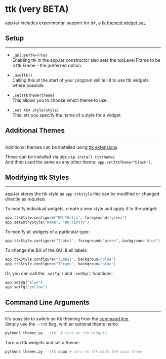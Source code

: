 # ttk (very BETA)

appJar includes experimental support for *ttk*,  a [tk themed widget set](https://docs.python.org/3/library/tkinter.ttk.html#module-tkinter.ttk).  

## Setup
---

* `.go(useTtk=True)`  
    Enabling ttk in the appJar constructor also sets the topLevel Frame to be a ttk.Frame - the preferred option.  

* `.useTtk()`  
    Calling this at the start of your program will tell it to use ttk widgets where possible.  

* `.setTtkTheme(theme)`  
    This allows you to choose which theme to use.  

* `.set XXX Style(style)`  
    This lets you specify the name of a style for a widget.  

## Additional Themes  
---
Additional themes can be installed using [ttk extensions](github.com/RedFantom/ttkthemes).  

These can be installed via pip: `pip install ttkthemes`  
And then used the same as any other theme: `app.setTtkTheme("black")`.  

## Modifying ttk Styles  
---
appJar stores the ttk style as `app.ttkStyle` this can be modified or changed directly as required.  

To modify individual widgets, create a new style and apply it to the widget:  
```python
app.ttkStyle.configure("BW.TEntry", foreground="green")
app.setEntryStyle("Name", "BW.TEntry")
```

To modify all widgets of a particular type:  
```python
app.ttkStyle.configure("TLabel", foreground="green", backgroun="blue")
```

To change the BG of the GUI & all labels:  
```python
app.ttkStyle.configure("TLabel", backgroun="blue")
app.ttkStyle.configure("TFrame", backgroun="blue")
```

Or, you can call the `.setFg()` and `.setBg()` functions:  
```python
app.setBg("blue")
app.setFg("yellow")
```

## Command Line Arguments
---

It's possible to switch on ttk theming from the [command line](/pythonCommandLine).  
Simply use the `--ttk` flag, with an optional theme name:  

```sh
python3 themes.py --ttk  # turn on ttk widgets
```  

Turn on ttk widgets and set a theme:  

```sh
python3 themes.py --ttk aqua # turn on ttk with the aqua theme
```
